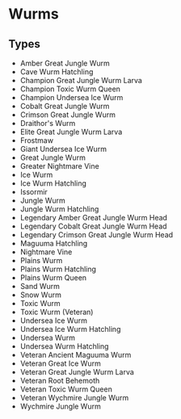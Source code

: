# Wurms
## Types
* Amber Great Jungle Wurm
* Cave Wurm Hatchling
* Champion Great Jungle Wurm Larva
* Champion Toxic Wurm Queen
* Champion Undersea Ice Wurm
* Cobalt Great Jungle Wurm
* Crimson Great Jungle Wurm
* Draithor's Wurm
* Elite Great Jungle Wurm Larva
* Frostmaw
* Giant Undersea Ice Wurm
* Great Jungle Wurm
* Greater Nightmare Vine
* Ice Wurm
* Ice Wurm Hatchling
* Issormir
* Jungle Wurm
* Jungle Wurm Hatchling
* Legendary Amber Great Jungle Wurm Head
* Legendary Cobalt Great Jungle Wurm Head
* Legendary Crimson Great Jungle Wurm Head
* Maguuma Hatchling
* Nightmare Vine
* Plains Wurm
* Plains Wurm Hatchling
* Plains Wurm Queen
* Sand Wurm
* Snow Wurm
* Toxic Wurm
* Toxic Wurm (Veteran)
* Undersea Ice Wurm
* Undersea Ice Wurm Hatchling
* Undersea Wurm
* Undersea Wurm Hatchling
* Veteran Ancient Maguuma Wurm
* Veteran Great Ice Wurm
* Veteran Great Jungle Wurm Larva
* Veteran Root Behemoth
* Veteran Toxic Wurm Queen
* Veteran Wychmire Jungle Wurm
* Wychmire Jungle Wurm
